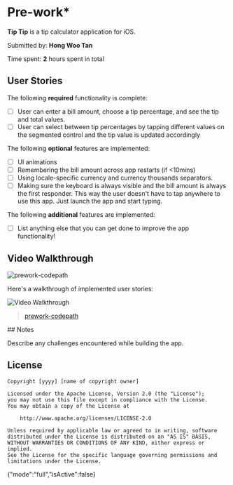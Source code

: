 # Pre-work*

**Tip Tip** is a tip calculator application for iOS.

Submitted by: **Hong Woo Tan**

Time spent: **2** hours spent in total

## User Stories

The following **required** functionality is complete:

* [ ] User can enter a bill amount, choose a tip percentage, and see the tip and total values.
* [ ] User can select between tip percentages by tapping different values on the segmented control and the tip value is updated accordingly

The following **optional** features are implemented:

* [ ] UI animations
* [ ] Remembering the bill amount across app restarts (if <10mins)
* [ ] Using locale-specific currency and currency thousands separators.
* [ ] Making sure the keyboard is always visible and the bill amount is always the first responder. This way the user doesn't have to tap anywhere to use this app. Just launch the app and start typing.

The following **additional** features are implemented:

- [ ] List anything else that you can get done to improve the app functionality!

## Video Walkthrough

![prework-codepath](https://user-images.githubusercontent.com/66286651/126542662-0b00f763-2313-43c8-a5ed-bb760337ddbc.gif)

Here's a walkthrough of implemented user stories:

<img src='https://imgur.com/gallery/NMU9lnF' title='Video Walkthrough' width='' alt='Video Walkthrough' />
<blockquote class="imgur-embed-pub" lang="en" data-id="a/NMU9lnF"  ><a href="//imgur.com/a/NMU9lnF">prework-codepath</a></blockquote><script async src="//s.imgur.com/min/embed.js" charset="utf-8"></script>
## Notes

Describe any challenges encountered while building the app.

## License

    Copyright [yyyy] [name of copyright owner]

    Licensed under the Apache License, Version 2.0 (the "License");
    you may not use this file except in compliance with the License.
    You may obtain a copy of the License at

        http://www.apache.org/licenses/LICENSE-2.0

    Unless required by applicable law or agreed to in writing, software
    distributed under the License is distributed on an "AS IS" BASIS,
    WITHOUT WARRANTIES OR CONDITIONS OF ANY KIND, either express or implied.
    See the License for the specific language governing permissions and
    limitations under the License.
{"mode":"full","isActive":false}
